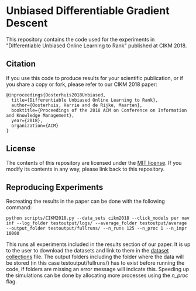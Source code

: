 # Unbiased Differentiable Gradient Descent
This repository contains the code used for the experiments in "Differentiable Unbiased Online Learning to Rank" published at CIKM 2018.

Citation
--------

If you use this code to produce results for your scientific publication, or if you share a copy or fork, please refer to our CIKM 2018 paper:

```
@inproceedings{Oosterhuis2018Unbiased,
  title={Differentiable Unbiased Online Learning to Rank},
  author={Oosterhuis, Harrie and de Rijke, Maarten},
  booktitle={Proceedings of the 2018 ACM on Conference on Information and Knowledge Management},
  year={2018},
  organization={ACM}
}
```

License
-------

The contents of this repository are licensed under the [MIT license](LICENSE). If you modify its contents in any way, please link back to this repository.

Reproducing Experiments
--------
Recreating the results in the paper can be done with the following command:
```
python scripts/CIKM2018.py --data_sets cikm2018 --click_models per nav inf --log_folder testoutput/logs/ --average_folder testoutput/average --output_folder testoutput/fullruns/ --n_runs 125 --n_proc 1 --n_impr 10000
```
This runs all experiments included in the results section of our paper. 
It is up to the user to download the datasets and link to them in the [dataset collections](utils/datasetcollections.py) file.
The output folders including the folder where the data will be stored (in this case testoutput/fullruns/) has to exist before running the code, if folders are missing an error message will indicate this.
Speeding up the simulations can be done by allocating more processes using the *n_proc* flag.
